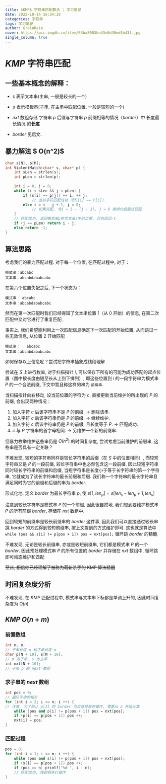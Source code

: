 ```yaml
---
title: $KMP$ 字符串匹配算法 | 学习笔记
date: 2022-10-14 18:34:20
categories: 字符串
tags: 学习笔记
author: GrainRain
cover: https://pic.imgdb.cn/item/63ba8003be43e0d30ed5b43f.jpg
single_column: true
---
```



# $KMP$ 字符串匹配

## 一些基本概念的解释：

- s 表示文本串(主串, 一般是较长的一个)

- p 表示模板串(子串, 在主串中匹配位置, 一般是较短的一个)

- $nxt$ 数组存储 字符串 $p$ 后缀与字符串 $p$ 前缀相等的情况（$border$）中 长度最长情况 的**长度**

- $border$ 见后文.

## 暴力解法 $ O(n^2)$

```cpp
char s[N], p[M];
int ViolentMatch(char* s, char* p) {
	int sLen = strlen(s);
	int pLen = strlen(p);
 
	int i = 0, j = 0;
	while (i < sLen && j < pLen) {
		if (s[i] == p[j]) ++ i, ++ j;
			// 当前字符匹配成功（即S[i] == P[j]）
		else i = i - j + 1, j = 0;
			// 如果失配, 令i = i - (j - 1), j = 0 继续向后尝试匹配
	}
	// 匹配成功, 返回模式串p在文本串s中的位置, 否则返回-1
	if (j == pLen) return i - j;
	else return -1;
}
```

## 算法思路

考虑我们的暴力匹配过程. 对于每一个位置, 在匹配过程中, 对于：

```
模式串：abcabc
文本串：abcabdababcabc
```

在第六个位置失配之后, 下一个状态为：

```
模式串： abcabc
文本串：abcabdababcabc
```

然而在第一次匹配时我们已经得知了文本串位置 $1$（从 $0$ 开始）的信息, 在第二次匹配中又对它进行了重复匹配.

事实上, 我们希望能利用上一次匹配信息确定下一次匹配的开始位置, 从而跳过一些无效信息, 从位置 $2$ 开始匹配
```
模式串：   abcabc
文本串：abcabdababcabc
```

如何保存以上信息呢？尝试把字符串抽象成线段理解

尝试在 $S$ 上进行枚举, 对于扫描指针 $i$, 可以保存下所有的可能为成功匹配的起点位置（图中按长度由短至长从上到下排列）, 即这些位置到 $i$ 的一段字符串为模式串 $P$ 的一个合法前缀, 下文中暂且称这样的串为 `前缀串`. 

当扫描指针向右移动, 设当前位置的字符为 $c$, 直接更新当前维护的所出现的 $P$ 的前缀, 会出现两种情况：

1. 加入字符 $c$ 后该字符串不是 $P$ 的前缀. -> 删除该串.
2. 加入字符 $c$ 后该字符串仍是 $P$ 的前缀. -> 继续维护.
3. 加入字符 $c$ 后该字符串仍是 $P$ 的前缀, 且长度等于 $P$. -> 匹配成功.
4. $c$ 与 $P$ 字符串的首字母相同. -> 另维护一个新的前缀串.

但暴力枚举维护这些串仍是 $O(n^2)$ 的时间复杂度, 尝试考虑当前维护的前缀串, 这些串是否具有一定关联？

不难发现, 较短的字符串同样是较长字符串的后缀（在 $S$ 中的位置相同）, 而较短字符串又是 $P$ 的一段前缀, 较长字符串中也必然包含这一段前缀. 因此较短字符串同时较长字符串的前缀和后缀, 当短字符串是长度小于等于长字符串的第一个字符串, 它就成为了该长字符串的最长前缀和后缀. 我们称一个字符串的最长字符串且满足同时为它的前缀和后缀的串为 $border$.

形式化地, 定义 $border$ 为最长字符串 $p$, 使 $s[1, len_p] = s[len_s - len_p + 1, len_s]$

注意到较长字符串是模式串 $P$ 的一个前缀, 因此很自然地, 我们想到要维护模式串 $P$ 的所有前缀 $border$, 存储在 $nxt$ 数组中.

回到较短的前缀串是较长前缀串的 $border$ 这件事, 因此我们可以直接通过较长串跳 $border$ 的方式得到较短前缀串, 按上文提到的方式维护即可. 这也就是算法中 `while (pos && s[i] != p[pos + 1]) pos = nxt[pos];` 循环跳 $border$ 的精髓.

不难发现, 无论是较长前缀串, 亦或是较短前缀串, 它们都是模式串 $P$ 的一个 $border$. 因此预处理模式串 $P$ 的所有位置的 $border$ 并存储在 $nxt$ 数组中, 循环跳即可动态维护和匹配.

~~至此, 相信你已经理解了被称为萌新杀手的 KMP 算法精髓~~

## 时间复杂度分析

不难发现, 在 $KMP$ 匹配过程中, 模式串与文本串下标都是单调上升的, 因此时间复杂度为 $O(n)$

## $KMP$ $O(n + m)$

### 前置数组

```cpp
int n, m;
// 子串长度 n 和主串长度 m  
char p[N + 10], s[M + 10];
// p 为子串, s 为主串 
int nxt[N + 10];
// 子串 p 的 next 数组 
```

### 求子串的 $next$ 数组 

```cpp
int pos = 0;
// 遍历字串的指针
for (int i = 2; i <= n; i ++) {
// 注意, 为了防止 p[1] 的 border 为自身导致死循环, 需要从 2 开始计算
	while (pos and p[i] != p[pos + 1]) pos = nxt[pos];
	if (p[i] == p[pos + 1]) pos ++;
	nxt[i] = pos;
}
```

### 匹配过程

```cpp
pos = 0;
for (int i = 1; i <= m; i ++) {
	while (pos and s[i] != p[pos + 1]) pos = nxt[pos];
	if (s[i] == p[pos + 1]) pos ++;
	if (pos == n) printf("%d ", i - n);
	// 匹配成功, 按题意执行操作 
}
```
